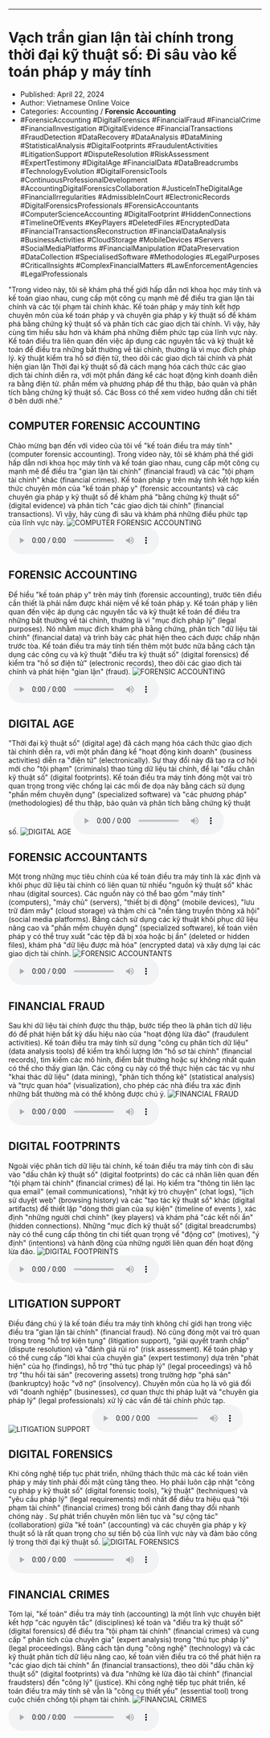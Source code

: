 
---

# Vạch trần gian lận tài chính trong thời đại kỹ thuật số: Đi sâu vào kế toán pháp y máy tính

- Published: April 22, 2024
- Author: Vietnamese Online Voice
- Categories: Accounting / **Forensic Accounting**
- #ForensicAccounting #DigitalForensics #FinancialFraud #FinancialCrime #FinancialInvestigation #DigitalEvidence #FinancialTransactions #FraudDetection #DataRecovery #DataAnalysis #DataMining #StatisticalAnalysis #DigitalFootprints #FraudulentActivities #LitigationSupport #DisputeResolution #RiskAssessment #ExpertTestimony #DigitalAge #FinancialData #DataBreadcrumbs #TechnologyEvolution #DigitalForensicTools #ContinuousProfessionalDevelopment #AccountingDigitalForensicsCollaboration #JusticeInTheDigitalAge #FinancialIrregularities #AdmissibleInCourt #ElectronicRecords #DigitalForensicsProfessionals #ForensicAccountants #ComputerScienceAccounting #DigitalFootprint #HiddenConnections #TimelineOfEvents #KeyPlayers #DeletedFiles #EncryptedData #FinancialTransactionsReconstruction #FinancialDataAnalysis #BusinessActivities #CloudStorage #MobileDevices #Servers #SocialMediaPlatforms #FinancialManipulation #DataPreservation #DataCollection #SpecialisedSoftware #Methodologies #LegalPurposes #CriticalInsights #ComplexFinancialMatters #LawEnforcementAgencies #LegalProfessionals

"Trong video này, tôi sẽ khám phá thế giới hấp dẫn nơi khoa học máy tính và kế toán giao nhau, cung cấp một công cụ mạnh mẽ để điều tra gian lận tài chính và các tội phạm tài chính khác. Kế toán pháp y máy tính kết hợp chuyên môn của kế toán pháp y và chuyên gia pháp y kỹ thuật số để khám phá bằng chứng kỹ thuật số và phân tích các giao dịch tài chính. Vì vậy, hãy cùng tìm hiểu sâu hơn và khám phá những điểm phức tạp của lĩnh vực này. Kế toán điều tra liên quan đến việc áp dụng các nguyên tắc và kỹ thuật kế toán để điều tra những bất thường về tài chính, thường là vì mục đích pháp lý. kỹ thuật kiểm tra hồ sơ điện tử, theo dõi các giao dịch tài chính và phát hiện gian lận Thời đại kỹ thuật số đã cách mạng hóa cách thức các giao dịch tài chính diễn ra, với một phần đáng kể các hoạt động kinh doanh diễn ra bằng điện tử. phần mềm và phương pháp để thu thập, bảo quản và phân tích bằng chứng kỹ thuật số. Các Boss có thể xem video hướng dẫn chi tiết ở bên dưới nhé."


## COMPUTER FORENSIC ACCOUNTING

Chào mừng bạn đến với video của tôi về "kế toán điều tra máy tính" (computer forensic accounting). Trong video này, tôi sẽ khám phá thế giới hấp dẫn nơi khoa học máy tính và kế toán giao nhau, cung cấp một công cụ mạnh mẽ để điều tra "gian lận tài chính" (financial fraud) và các "tội phạm tài chính" khác (financial crimes). Kế toán pháp y trên máy tính kết hợp kiến ​​thức chuyên môn của "kế toán pháp y" (forensic accountants) và các chuyên gia pháp y kỹ thuật số để khám phá "bằng chứng kỹ thuật số" (digital evidence) và phân tích "các giao dịch tài chính" (financial transactions). Vì vậy, hãy cùng đi sâu và khám phá những điều phức tạp của lĩnh vực này.
![COMPUTER FORENSIC ACCOUNTING](https://http-archiver-apis-production-80.schnworks.com/storage/images/transitions/2024-04-22/transition-17936184786-Montserrat-Regular-512DA8.jpg)
<audio controls>
    <source src="https://http-archiver-apis-production-80.schnworks.com/storage/audio/file-60427321539.mp3" type="audio/mpeg">
</audio>



## FORENSIC ACCOUNTING

Để hiểu "kế toán pháp y" trên máy tính (forensic accounting), trước tiên điều cần thiết là phải nắm được khái niệm về kế toán pháp y. Kế toán pháp y liên quan đến việc áp dụng các nguyên tắc và kỹ thuật kế toán để điều tra những bất thường về tài chính, thường là vì "mục đích pháp lý" (legal purposes). Nó nhằm mục đích khám phá bằng chứng, phân tích "dữ liệu tài chính" (financial data) và trình bày các phát hiện theo cách được chấp nhận trước tòa. Kế toán điều tra máy tính tiến thêm một bước nữa bằng cách tận dụng các công cụ và kỹ thuật "điều tra kỹ thuật số" (digital forensics) để kiểm tra "hồ sơ điện tử" (electronic records), theo dõi các giao dịch tài chính và phát hiện "gian lận" (fraud).
![FORENSIC ACCOUNTING](https://http-archiver-apis-production-80.schnworks.com/storage/images/transitions/2024-04-22/transition-18073831457-Montserrat-ExtraBold-512DA8.jpg)
<audio controls>
    <source src="https://http-archiver-apis-production-80.schnworks.com/storage/audio/file-10543974157.mp3" type="audio/mpeg">
</audio>



## DIGITAL AGE

"Thời đại kỹ thuật số" (digital age) đã cách mạng hóa cách thức giao dịch tài chính diễn ra, với một phần đáng kể "hoạt động kinh doanh" (business activities) diễn ra "điện tử" (electronically). Sự thay đổi này đã tạo ra cơ hội mới cho "tội phạm" (criminals) thao túng dữ liệu tài chính, để lại "dấu chân kỹ thuật số" (digital footprints). Kế toán điều tra máy tính đóng một vai trò quan trọng trong việc chống lại các mối đe dọa này bằng cách sử dụng "phần mềm chuyên dụng" (specialized software) và "các phương pháp" (methodologies) để thu thập, bảo quản và phân tích bằng chứng kỹ thuật số.
![DIGITAL AGE](https://http-archiver-apis-production-80.schnworks.com/storage/images/transitions/2024-04-22/transition--7555327584-Montserrat-Regular-1A237E.jpg)
<audio controls>
    <source src="https://http-archiver-apis-production-80.schnworks.com/storage/audio/file-23948647422.mp3" type="audio/mpeg">
</audio>



## FORENSIC ACCOUNTANTS

Một trong những mục tiêu chính của kế toán điều tra máy tính là xác định và khôi phục dữ liệu tài chính có liên quan từ nhiều "nguồn kỹ thuật số" khác nhau (digital sources). Các nguồn này có thể bao gồm "máy tính" (computers), "máy chủ" (servers), "thiết bị di động" (mobile devices), "lưu trữ đám mây" (cloud storage) và thậm chí cả "nền tảng truyền thông xã hội" (social media platforms). Bằng cách sử dụng các kỹ thuật khôi phục dữ liệu nâng cao và "phần mềm chuyên dụng" (specialized software), kế toán viên pháp y có thể truy xuất "các tệp đã bị xóa hoặc bị ẩn" (deleted or hidden files), khám phá "dữ liệu được mã hóa" (encrypted data) và xây dựng lại các giao dịch tài chính.
![FORENSIC ACCOUNTANTS](https://http-archiver-apis-production-80.schnworks.com/storage/images/transitions/2024-04-22/transition--15607056346-Montserrat-Thin-004895.jpg)
<audio controls>
    <source src="https://http-archiver-apis-production-80.schnworks.com/storage/audio/file-37849630454.mp3" type="audio/mpeg">
</audio>



## FINANCIAL FRAUD

Sau khi dữ liệu tài chính được thu thập, bước tiếp theo là phân tích dữ liệu đó để phát hiện bất kỳ dấu hiệu nào của "hoạt động lừa đảo" (fraudulent activities). Kế toán điều tra máy tính sử dụng "công cụ phân tích dữ liệu" (data analysis tools) để kiểm tra khối lượng lớn "hồ sơ tài chính" (financial records), tìm kiếm các mô hình, điểm bất thường hoặc sự không nhất quán có thể cho thấy gian lận. Các công cụ này có thể thực hiện các tác vụ như "khai thác dữ liệu" (data mining), "phân tích thống kê" (statistical analysis) và "trực quan hóa" (visualization), cho phép các nhà điều tra xác định những bất thường mà có thể không được chú ý.
![FINANCIAL FRAUD](https://http-archiver-apis-production-80.schnworks.com/storage/images/transitions/2024-04-22/transition-15026217484-Montserrat-Medium-4A148C.jpg)
<audio controls>
    <source src="https://http-archiver-apis-production-80.schnworks.com/storage/audio/file-38970102228.mp3" type="audio/mpeg">
</audio>



## DIGITAL FOOTPRINTS

Ngoài việc phân tích dữ liệu tài chính, kế toán điều tra máy tính còn đi sâu vào "dấu chân kỹ thuật số" (digital footprints) do các cá nhân liên quan đến "tội phạm tài chính" (financial crimes) để lại. Họ kiểm tra "thông tin liên lạc qua email" (email communications), "nhật ký trò chuyện" (chat logs), "lịch sử duyệt web" (browsing history) và các "tạo tác kỹ thuật số" khác (digital artifacts) để thiết lập "dòng thời gian của sự kiện" (timeline of events ), xác định "những người chơi chính" (key players) và khám phá "các kết nối ẩn" (hidden connections). Những "mục đích kỹ thuật số" (digital breadcrumbs) này có thể cung cấp thông tin chi tiết quan trọng về "động cơ" (motives), "ý định" (intentions) và hành động của những người liên quan đến hoạt động lừa đảo.
![DIGITAL FOOTPRINTS](https://http-archiver-apis-production-80.schnworks.com/storage/images/transitions/2024-04-22/transition-9820282559-Montserrat-ExtraBold-283593.jpg)
<audio controls>
    <source src="https://http-archiver-apis-production-80.schnworks.com/storage/audio/file-14862532528.mp3" type="audio/mpeg">
</audio>



## LITIGATION SUPPORT

Điều đáng chú ý là kế toán điều tra máy tính không chỉ giới hạn trong việc điều tra "gian lận tài chính" (financial fraud). Nó cũng đóng một vai trò quan trọng trong "hỗ trợ kiện tụng" (litigation support), "giải quyết tranh chấp" (dispute resolution) và "đánh giá rủi ro" (risk assessment). Kế toán pháp y có thể cung cấp "lời khai của chuyên gia" (expert testimony) dựa trên "phát hiện" của họ (findings), hỗ trợ "thủ tục pháp lý" (legal proceedings) và hỗ trợ "thu hồi tài sản" (recovering assets) trong trường hợp "phá sản" (bankruptcy) hoặc "vỡ nợ" (insolvency). Chuyên môn của họ là vô giá đối với "doanh nghiệp" (businesses), cơ quan thực thi pháp luật và "chuyên gia pháp lý" (legal professionals) xử lý các vấn đề tài chính phức tạp.
![LITIGATION SUPPORT](https://http-archiver-apis-production-80.schnworks.com/storage/images/transitions/2024-04-22/transition-24567600546-Montserrat-Black-4A148C.jpg)
<audio controls>
    <source src="https://http-archiver-apis-production-80.schnworks.com/storage/audio/file-31869863017.mp3" type="audio/mpeg">
</audio>



## DIGITAL FORENSICS

Khi công nghệ tiếp tục phát triển, những thách thức mà các kế toán viên pháp y máy tính phải đối mặt cũng tăng theo. Họ phải luôn cập nhật "công cụ pháp y kỹ thuật số" (digital forensic tools), "kỹ thuật" (techniques) và "yêu cầu pháp lý" (legal requirements) mới nhất để điều tra hiệu quả "tội phạm tài chính" (financial crimes) trong bối cảnh đang thay đổi nhanh chóng này . Sự phát triển chuyên môn liên tục và "sự cộng tác" (collaboration) giữa "kế toán" (accounting) và các chuyên gia pháp y kỹ thuật số là rất quan trọng cho sự tiến bộ của lĩnh vực này và đảm bảo công lý trong thời đại kỹ thuật số.
![DIGITAL FORENSICS](https://http-archiver-apis-production-80.schnworks.com/storage/images/transitions/2024-04-22/transition--6628234609-Montserrat-Black-880E4F.jpg)
<audio controls>
    <source src="https://http-archiver-apis-production-80.schnworks.com/storage/audio/file-39698271101.mp3" type="audio/mpeg">
</audio>



## FINANCIAL CRIMES

Tóm lại, "kế toán" điều tra máy tính (accounting) là một lĩnh vực chuyên biệt kết hợp "các nguyên tắc" (disciplines) kế toán và "điều tra kỹ thuật số" (digital forensics) để điều tra "tội phạm tài chính" (financial crimes) và cung cấp " phân tích của chuyên gia" (expert analysis) trong "thủ tục pháp lý" (legal proceedings). Bằng cách tận dụng "công nghệ" (technology) và các kỹ thuật phân tích dữ liệu nâng cao, kế toán viên điều tra có thể phát hiện ra "các giao dịch tài chính" ẩn (financial transactions), theo dõi "dấu chân kỹ thuật số" (digital footprints) và đưa "những kẻ lừa đảo tài chính" (financial fraudsters) đến "công lý" (justice). Khi công nghệ tiếp tục phát triển, kế toán điều tra máy tính sẽ vẫn là "công cụ thiết yếu" (essential tool) trong cuộc chiến chống tội phạm tài chính.
![FINANCIAL CRIMES](https://http-archiver-apis-production-80.schnworks.com/storage/images/transitions/2024-04-22/transition--1762396869-Montserrat-SemiBold-283593.jpg)
<audio controls>
    <source src="https://http-archiver-apis-production-80.schnworks.com/storage/audio/file-37801164623.mp3" type="audio/mpeg">
</audio>


